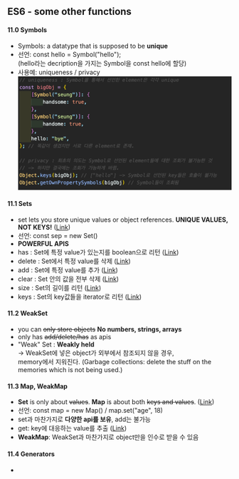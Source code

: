 ## ES6 - some other functions

#### 11.0 Symbols

- Symbols: a datatype that is supposed to be **unique**
- 선언: const hello = Symbol("hello");  
  (hello라는 decription을 가지는 Symbol을 const hello에 할당)
- 사용예: uniqueness / privacy  
  <img src="./img/capture11-1.png" width="800px">

#### 11.1 Sets

- set lets you store unique values or object references. **UNIQUE VALUES, NOT KEYS!** (<a href="https://developer.mozilla.org/ko/docs/Web/JavaScript/Reference/Global_Objects/Set/">Link</a>)
- 선언: const sep = new Set()
- **POWERFUL APIS**
- has : Set에 특정 value가 있는지를 boolean으로 리턴 (<a href="https://developer.mozilla.org/ko/docs/Web/JavaScript/Reference/Global_Objects/Set/has">Link</a>)
- delete : Set에서 특정 value를 삭제 (<a href="https://developer.mozilla.org/ko/docs/Web/JavaScript/Reference/Global_Objects/Set/delete">Link</a>)
- add : Set에 특정 value를 추가 (<a href="https://developer.mozilla.org/ko/docs/Web/JavaScript/Reference/Global_Objects/Set/add">Link</a>)
- clear : Set 안의 값을 전부 삭제 (<a href="https://developer.mozilla.org/ko/docs/Web/JavaScript/Reference/Global_Objects/Set/delete">Link</a>)
- size : Set의 길이를 리턴 (<a href="https://developer.mozilla.org/ko/docs/Web/JavaScript/Reference/Global_Objects/Set/size">Link</a>)
- keys : Set의 key값들을 iterator로 리턴 (<a href="https://developer.mozilla.org/ko/docs/Web/JavaScript/Reference/Global_Objects/Set/keys">Link</a>)

#### 11.2 WeakSet

- you can ~~only store objects~~ **No numbers, strings, arrays**
- only has ~~add/delete/has~~ as apis
- "Weak" Set : **Weakly held**  
   → WeakSet에 넣은 object가 외부에서 참조되지 않을 경우,  
  memory에서 지워진다.
  (Garbage collections: delete the stuff on the memories which is not being used.)

#### 11.3 Map, WeakMap

- **Set** is only about ~~values~~. **Map** is about both ~~keys and values~~. (<a href="https://developer.mozilla.org/en-US/docs/Web/JavaScript/Reference/Global_Objects/Map/">Link</a>)
- 선언: const map = new Map() / map.set("age", 18)
- set과 마찬가지로 **다양한 api를 보유**, add는 불가능
- get: key에 대응하는 value를 추출 (<a href="https://developer.mozilla.org/en-US/docs/Web/JavaScript/Reference/Global_Objects/Map/get">Link</a>)
- **WeakMap**: WeakSet과 마찬가지로 object만을 인수로 받을 수 있음

#### 11.4 Generators

-
